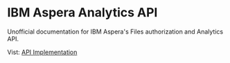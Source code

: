 # IBM Aspera Analytics API

Unofficial documentation for IBM Aspera's Files authorization and Analytics API.

Vist: [API Implementation ](https://laurakirby.github.io/aspera-ibm-analytics-api/)
